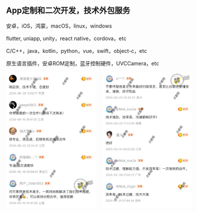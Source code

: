## App定制和二次开发，技术外包服务

安卓，iOS，鸿蒙，macOS，linux，windows

flutter, uniapp, unity，react native，cordova，etc

C/C++，java，kotlin，python，vue，swift，object-c，etc

原生语言插件，安卓ROM定制，蓝牙控制硬件，UVCCamera，etc

<div style="display: flex; justify-content: space-between;">

<img src="https://github.com/Uminitech/.github/blob/main/profile/feedback1.jpg?raw=true" alt="Uminitech Feedback 1" width="48%"/>

<img src="https://github.com/Uminitech/.github/blob/main/profile/feedback2.jpg?raw=true" alt="Uminitech Feedback 2" width="48%"/>

</div>